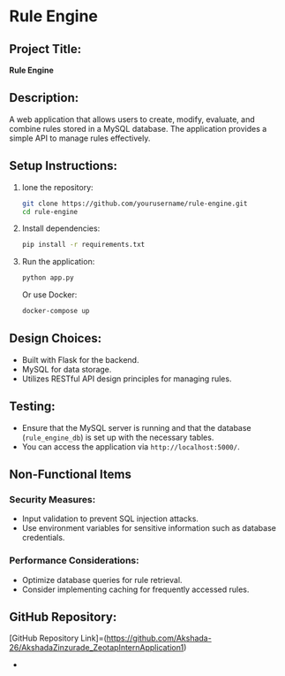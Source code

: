 
# Rule Engine

## Project Title:
**Rule Engine**

## Description:
A web application that allows users to create, modify, evaluate, and combine rules stored in a MySQL database. The application provides a simple API to manage rules effectively.

## Setup Instructions:
1. lone the repository:
   ```bash
   git clone https://github.com/yourusername/rule-engine.git
   cd rule-engine
   ```

2. Install dependencies:
   ```bash
   pip install -r requirements.txt
   ```

3. Run the application:
   ```bash
   python app.py
   ```

   Or use Docker:
   ```bash
   docker-compose up
   ```

## Design Choices:
- Built with Flask for the backend.
- MySQL for data storage.
- Utilizes RESTful API design principles for managing rules.

## Testing:
- Ensure that the MySQL server is running and that the database (`rule_engine_db`) is set up with the necessary tables.
- You can access the application via `http://localhost:5000/`.

## Non-Functional Items

### Security Measures:
- Input validation to prevent SQL injection attacks.
- Use environment variables for sensitive information such as database credentials.

### Performance Considerations:
- Optimize database queries for rule retrieval.
- Consider implementing caching for frequently accessed rules.


## GitHub Repository:
[GitHub Repository Link]=(https://github.com/Akshada-26/AkshadaZinzurade_ZeotapInternApplication1)



-
